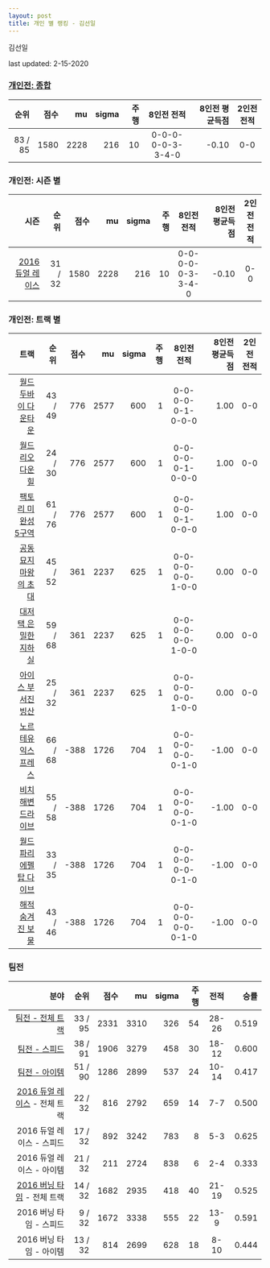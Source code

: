 ```yaml
---
layout: post
title: 개인 별 랭킹 - 김선일
---
```


김선일

last updated: 2-15-2020

### [개인전: 종합](../singles-full)

| 순위 | 점수 | mu | sigma | 주행 | 8인전 전적 | 8인전 평균득점 | 2인전 전적 |
|---:|---:|---:|---:|---:|:---:|---:|:---:|
| 83 / 85 | 1580 | 2228 | 216 | 10 | 0-0-0-0-0-3-3-4-0 | -0.10 | 0-0 |

### 개인전: 시즌 별

| 시즌 | 순위 | 점수 | mu | sigma | 주행 | 8인전 전적 | 8인전 평균득점 | 2인전 전적 |
|---:|---:|---:|---:|---:|---:|:---:|---:|:---:|
| [2016 듀얼 레이스](../singles-s2016_1) | 31 / 32 | 1580 | 2228 | 216 | 10 |  0-0-0-0-0-3-3-4-0 | -0.10 | 0-0 |

### 개인전: 트랙 별

| 트랙 | 순위 | 점수 | mu | sigma | 주행 | 8인전 전적 | 8인전 평균득점 | 2인전 전적 |
|---:|---:|---:|---:|---:|---:|:---:|---:|:---:|
| [월드 두바이 다운타운](../dubai) | 43 / 49 | 776 | 2577 | 600 | 1 | 0-0-0-0-0-1-0-0-0 | 1.00 | 0-0 |
| [월드 리오 다운힐](../rio) | 24 / 30 | 776 | 2577 | 600 | 1 | 0-0-0-0-0-1-0-0-0 | 1.00 | 0-0 |
| [팩토리 미완성 5구역](../district5) | 61 / 76 | 776 | 2577 | 600 | 1 | 0-0-0-0-0-1-0-0-0 | 1.00 | 0-0 |
| [공동묘지 마왕의 초대](../mawang) | 45 / 52 | 361 | 2237 | 625 | 1 | 0-0-0-0-0-0-1-0-0 | 0.00 | 0-0 |
| [대저택 은밀한 지하실](../jeotaek) | 59 / 68 | 361 | 2237 | 625 | 1 | 0-0-0-0-0-0-1-0-0 | 0.00 | 0-0 |
| [아이스 부서진 빙산](../boobing) | 25 / 32 | 361 | 2237 | 625 | 1 | 0-0-0-0-0-0-1-0-0 | 0.00 | 0-0 |
| [노르테유 익스프레스](../noex) | 66 / 68 | -388 | 1726 | 704 | 1 | 0-0-0-0-0-0-0-1-0 | -1.00 | 0-0 |
| [비치 해변 드라이브](../haebyun) | 55 / 58 | -388 | 1726 | 704 | 1 | 0-0-0-0-0-0-0-1-0 | -1.00 | 0-0 |
| [월드 파리 에펠탑 다이브](../eifel) | 33 / 35 | -388 | 1726 | 704 | 1 | 0-0-0-0-0-0-0-1-0 | -1.00 | 0-0 |
| [해적 숨겨진 보물](../haesumbo) | 43 / 46 | -388 | 1726 | 704 | 1 | 0-0-0-0-0-0-0-1-0 | -1.00 | 0-0 |

### 팀전

| 분야 | 순위 | 점수 | mu | sigma | 주행 | 전적 | 승률 |
|---:|---:|---:|---:|---:|---:|:---:|---:|
| [팀전 - 전체 트랙](../team-full) | 33 / 95 | 2331 | 3310 | 326 | 54 | 28-26 | 0.519 |
| [팀전 - 스피드](../team-speed) | 38 / 91 | 1906 | 3279 | 458 | 30 | 18-12 | 0.600 |
| [팀전 - 아이템](../team-item) | 51 / 90 | 1286 | 2899 | 537 | 24 | 10-14 | 0.417 |
| [2016 듀얼 레이스](../teams-t2016_2) - 전체 트랙 | 22 / 32 | 816 | 2792 | 659 | 14 | 7-7 | 0.500 |
| 2016 듀얼 레이스 - 스피드 | 17 / 32 | 892 | 3242 | 783 | 8 | 5-3 | 0.625 |
| 2016 듀얼 레이스 - 아이템 | 21 / 32 | 211 | 2724 | 838 | 6 | 2-4 | 0.333 |
| [2016 버닝 타임](../teams-t2016_1) - 전체 트랙 | 14 / 32 | 1682 | 2935 | 418 | 40 | 21-19 | 0.525 |
| 2016 버닝 타임 - 스피드 | 9 / 32 | 1672 | 3338 | 555 | 22 | 13-9 | 0.591 |
| 2016 버닝 타임 - 아이템 | 13 / 32 | 814 | 2699 | 628 | 18 | 8-10 | 0.444 |
